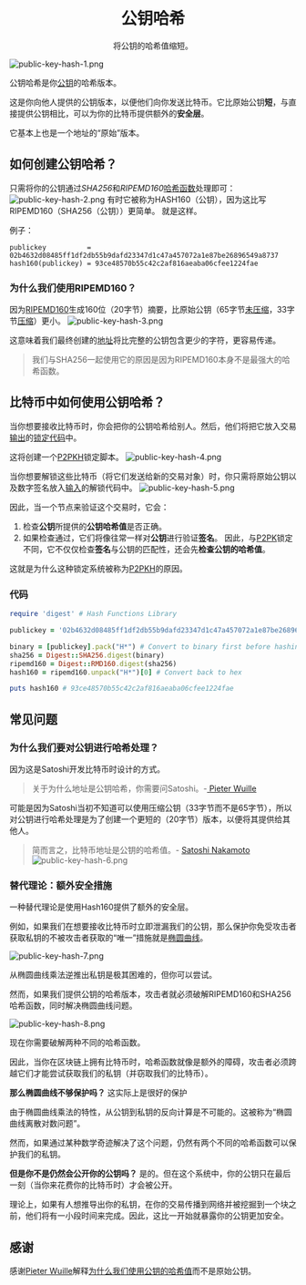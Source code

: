 # <center>公钥哈希</center>
<center>将公钥的哈希值缩短。</center>

![public-key-hash-1.png](img/public-key-hash-1%20(1).png)

公钥哈希是你[公钥](../Public%20Key.md)的哈希版本。

这是你向他人提供的公钥版本，以便他们向你发送比特币。它比原始公钥**短**，与直接提供公钥相比，可以为你的比特币提供额外的**安全层**。

它基本上也是一个地址的“原始”版本。

## 如何创建公钥哈希？
只需将你的公钥通过*SHA256*和*RIPEMD160*[哈希函数](../../../Other/Hash%20Function/Hash%20Function.md)处理即可：
![public-key-hash-2.png](img/public-key-hash-2%20(1).png)
有时它被称为HASH160（公钥），因为这比写RIPEMD160（SHA256（公钥））更简单。
就是这样。

例子：
```
publickey          = 02b4632d08485ff1df2db55b9dafd23347d1c47a457072a1e87be26896549a8737
hash160(publickey) = 93ce48570b55c42c2af816aeaba06cfee1224fae
```
### 为什么我们使用RIPEMD160？

因为[RIPEMD160](https://en.wikipedia.org/wiki/RIPEMD)生成160位（20字节）摘要，比原始公钥（65字节[未压缩](../Public%20Key.md)，33字节[压缩](../Public%20Key.md)）更小。
![public-key-hash-3.png](img/public-key-hash-3%20(1).png)

这意味着我们最终创建的[地址](../../../Keys/Address/Address.md)将比完整的公钥包含更少的字符，更容易传递。

>我们与SHA256一起使用它的原因是因为RIPEMD160本身不是最强大的哈希函数。

## 比特币中如何使用公钥哈希？
当你想要接收比特币时，你会把你的公钥哈希给别人。然后，他们将把它放入交易[输出](../../../Transaction/Transaction%20Data/output/output.md)的[锁定代码](../../../Transaction/Transaction%20Data/output/scriptPubKey/scriptPubKey.md)中。

这将创建一个[P2PKH](../../../Script/P2PKH/P2PKH.md)锁定脚本。
![public-key-hash-4.png](img/public-key-hash-4%20(1).png)

当你想要解锁这些比特币（将它们发送给新的交易对象）时，你只需将原始公钥以及数字签名放入[输入](../../../Transaction/Transaction%20Data/Input/input.md)的解锁代码中。
![public-key-hash-5.png](img/public-key-hash-5%20(1).png)

因此，当一个节点来验证这个交易时，它会：

1. 检查**公钥**所提供的**公钥哈希值**是否正确。
2. 如果检查通过，它们将像往常一样对**公钥**进行验证**签名**。
因此，与[P2PK](../../../Script/P2PK/P2PK.md)锁定不同，它不仅仅检查**签名**与公钥的匹配性，还会先**检查公钥的哈希值**。

这就是为什么这种锁定系统被称为[P2PKH](../../../Script/P2PKH/P2PKH.md)的原因。

### 代码
```ruby
require 'digest' # Hash Functions Library

publickey = '02b4632d08485ff1df2db55b9dafd23347d1c47a457072a1e87be26896549a8737'

binary = [publickey].pack("H*") # Convert to binary first before hashing
sha256 = Digest::SHA256.digest(binary)
ripemd160 = Digest::RMD160.digest(sha256)
hash160 = ripemd160.unpack("H*")[0] # Convert back to hex

puts hash160 # 93ce48570b55c42c2af816aeaba06cfee1224fae
```

## 常见问题
### 为什么我们要对公钥进行哈希处理？

因为这是Satoshi开发比特币时设计的方式。

>关于为什么地址是公钥哈希，你需要问Satoshi。-[ Pieter Wuille](https://bitcoin.stackexchange.com/a/72201/24926)

可能是因为Satoshi当初不知道可以使用压缩公钥（33字节而不是65字节），所以对公钥进行哈希处理是为了创建一个更短的（20字节）版本，以便将其提供给其他人。

>简而言之，比特币地址是公钥的哈希值。- [Satoshi Nakamoto](https://satoshi.nakamotoinstitute.org/posts/bitcointalk/threads/134/#7)
![public-key-hash-6.png](img/public-key-hash-6%20(1).png)

### 替代理论：额外安全措施
一种替代理论是使用Hash160提供了额外的安全层。

例如，如果我们在想要接收比特币时立即泄漏我们的公钥，那么保护你免受攻击者获取私钥的不被攻击者获取的“唯一”措施就是[椭圆曲线](../../ECDSA/ECDSA.md)。

![public-key-hash-7.png](img/public-key-hash-7%20(1).png)

从椭圆曲线乘法逆推出私钥是极其困难的，但你可以尝试。

然而，如果我们提供公钥的哈希版本，攻击者就必须破解RIPEMD160和SHA256哈希函数，同时解决椭圆曲线问题。

![public-key-hash-8.png](img/public-key-hash-8%20(1).png)

现在你需要破解两种不同的哈希函数。

因此，当你在区块链上拥有比特币时，哈希函数就像是额外的障碍，攻击者必须跨越它们才能尝试获取我们的私钥（并窃取我们的比特币）。

**那么椭圆曲线不够保护吗？**
这实际上是很好的保护

由于椭圆曲线乘法的特性，从公钥到私钥的反向计算是不可能的。这被称为“椭圆曲线离散对数问题”。

然而，如果通过某种数学奇迹解决了这个问题，仍然有两个不同的哈希函数可以保护我们的私钥。

**但是你不是仍然会公开你的公钥吗？**
是的。但在这个系统中，你的公钥只在最后一刻（当你来花费你的比特币时）才会被公开。

理论上，如果有人想推导出你的私钥，在你的交易传播到网络并被挖掘到一个块之前，他们将有一小段时间来完成。因此，这比一开始就暴露你的公钥更加安全。

## 感谢
感谢[Pieter Wuille](https://twitter.com/pwuille)解释[为什么我们使用公钥的哈希值](https://bitcoin.stackexchange.com/a/72201/24926)而不是原始公钥。